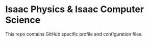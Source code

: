 # Isaac Physics & Isaac Computer Science

This repo contains GitHub specific profile and configuration files.
